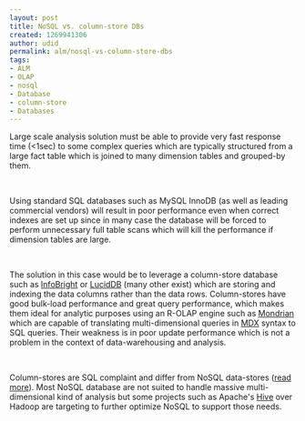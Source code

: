 ```yaml
---
layout: post
title: NoSQL vs. column-store DBs
created: 1269941306
author: udid
permalink: alm/nosql-vs-column-store-dbs
tags:
- ALM
- OLAP
- nosql
- Database
- column-store
- Databases
---
```

<p>Large scale analysis solution must be able to provide very fast response time (&lt;1sec) to some complex queries which are typically structured from a large fact table which is joined to many dimension tables and grouped-by them.</p>
<p>&nbsp;</p>
<p>Using standard SQL databases such as MySQL InnoDB (as well as leading commercial vendors) will result in poor performance even when correct indexes are set up since in many case the database will be forced to perform unnecessary full table scans which will kill the performance if dimension tables are large.</p>
<p>&nbsp;</p>
<p>The solution in this case would be to leverage a column-store database such as <a href="http://www.infobright.org/">InfoBright</a> or <a href="http://www.luciddb.org/">LucidDB</a> (many other exist) which are storing and indexing the data columns rather than the data rows. Column-stores have good bulk-load performance and great query performance, which makes them ideal for analytic purposes using an R-OLAP engine such as <a href="http://mondrian.pentaho.org/documentation/olap.php">Mondrian</a> which are capable of translating multi-dimensional queries in <a href="http://en.wikipedia.org/wiki/MultiDimensional_eXpressions">MDX</a> syntax to SQL queries. Their weakness is in poor update performance which is not a problem in the context of data-warehousing and analysis.</p>
<p>&nbsp;</p>
<p>Column-stores are SQL complaint and differ from NoSQL data-stores (<a href="http://dbmsmusings.blogspot.com/2010/03/distinguishing-two-major-types-of_29.html">read  more</a>). Most NoSQL database are not suited to handle massive multi-dimensional kind of analysis but some projects such as Apache's <a href="http://hadoop.apache.org/hive/">Hive</a> over Hadoop are targeting to further optimize NoSQL to support those needs.</p>
<p>&nbsp;</p>
<p>&nbsp;</p>
<p>&nbsp;</p>
